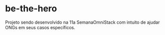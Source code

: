 # be-the-hero
Projeto sendo desenvolvido na 11a SemanaOmniStack com intuito de ajudar ONGs em seus casos específicos.
